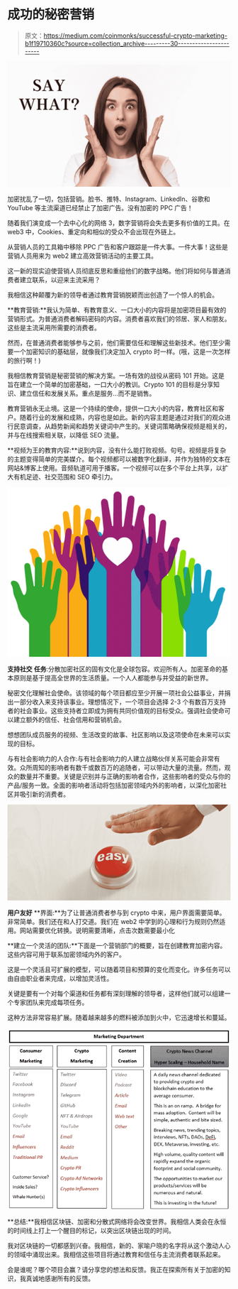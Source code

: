 # 成功的秘密营销

> 原文：<https://medium.com/coinmonks/successful-crypto-marketing-b1f19710360c?source=collection_archive---------30----------------------->

![](img/4d46666652bc0db610e89e783da1c944.png)

加密扰乱了一切，包括营销。脸书、推特、Instagram、LinkedIn、谷歌和 YouTube 等主流渠道已经禁止了加密广告。没有加密的 PPC 广告！

随着我们演变成一个去中心化的网络 3，数字营销将会失去更多有价值的工具。在 web3 中，Cookies、重定向和相似的受众不会出现在外链上。

从营销人员的工具箱中移除 PPC 广告和客户跟踪是一件大事。一件大事！这些是营销人员用来为 web2 建立高效营销活动的主要工具。

这一新的现实迫使营销人员彻底反思和重组他们的数字战略。他们将如何与普通消费者建立联系，以迎来主流采用？

我相信这种颠覆为新的领导者通过教育营销脱颖而出创造了一个惊人的机会。

**教育营销:**我认为简单、有教育意义、一口大小的内容将是加密项目最有效的营销形式。为普通消费者解码密码的内容。消费者喜欢我们的邻居、家人和朋友。这些是主流采用所需要的消费者。

然而，在普通消费者能够参与之前，他们需要信任和理解这些新技术。他们至少需要一个加密知识的基础层，就像我们决定加入 crypto 时一样。(哦，这是一次怎样的旅行啊！)

我相信教育营销是秘密营销的解决方案。一场有效的战役从密码 101 开始。这是旨在建立一个简单的加密基础，一口大小的教训。Crypto 101 的目标是分享知识、建立信任和发展关系。重点是服务…而不是销售。

教育营销永无止境。这是一个持续的使命，提供一口大小的内容，教育社区和客户。随着行业的发展和成熟，内容也是如此。新的内容主题是通过对我们的观众进行民意调查，从趋势新闻和趋势关键词中产生的。关键词策略确保视频是相关的，并与在线搜索相关联，以降低 SEO 流量。

**视频为王的教育内容:**说到内容，没有什么能打败视频。句号。视频是将复杂的主题变得简单的完美媒介。每个视频都可以被数字化翻译，并作为独特的文本在网站&博客上使用。音频轨道可用于播客。一个视频可以在多个平台上共享，以扩大有机足迹、社交范围和 SEO 牵引力。

![](img/7c62d9a7a35b714febb3f94a63761821.png)

**支持社交** **任务**:分散加密社区的固有文化是全球包容。欢迎所有人。加密革命的基本原则是基于提高全世界的生活质量。一个人人都能参与并受益的新世界。

秘密文化理解社会使命。该领域的每个项目都应至少开展一项社会公益事业，并捐出一部分收入来支持该事业。理想情况下，一个项目会选择 2-3 个有数百万支持者的社会事业。这些支持者立即成为拥有共同价值观的目标受众。强调社会使命可以建立额外的信任、社会信用和营销机会。

想想团队成员服务的视频、生活改变的故事、社区影响以及这项使命在未来可以实现的目标。

与有社会影响力的人合作:与有社会影响力的人建立战略伙伴关系可能会非常有效。众所周知的影响者有数千或数百万的追随者，可以带动大量的流量。然而，观众的数量并不重要。关键是识别并与正确的影响者合作，这些影响者的受众与你的产品/服务一致。全面的影响者活动将包括加密领域内外的影响者，以深化加密社区并吸引新的消费者。

![](img/9abb212a3875e6ca5d3f39effab5a07e.png)

**用户友好** **界面:**为了让普通消费者参与到 crypto 中来，用户界面需要简单。非常简单。我们还在和人打交道。我们在 web2 中学到的心理和行为规则仍然适用。网站需要优化转换。说明需要清晰，点击次数需要最小化

**建立一个灵活的团队:**下面是一个营销部门的概要，旨在创建教育加密内容。这些内容可用于联系加密领域内外的客户。

这是一个灵活且可扩展的模型，可以随着项目和预算的变化而变化。许多任务可以由自由职业者来完成，以增加灵活性。

关键是要有一个对每个渠道和任务都有深刻理解的领导者，这样他们就可以组建一个专家团队来完成每项任务。

这种方法非常容易扩展。随着越来越多的燃料被添加到火中，它迅速增长和蔓延。

![](img/df46df26a3cba7cd9a12d9463356f69f.png)

**总结:**我相信区块链、加密和分散式网络将会改变世界。我相信人类会在永恒的时间线上打上一个醒目的标记，以突出区块链出现的时间。

我对区块链的一切都感到兴奋。我相信，新的、家喻户晓的名字将从这个激动人心的领域中涌现出来。我相信这些项目将通过教育和信任与主流消费者联系起来。

会是谁呢？哪个项目会赢？请分享您的想法和反馈。我正在探索所有关于加密的知识，我真诚地感谢所有的反馈。